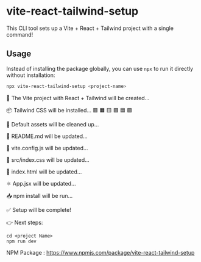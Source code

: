 # vite-react-tailwind-setup

This CLI tool sets up a Vite + React + Tailwind project with a single command!

## Usage

Instead of installing the package globally, you can use `npx` to run it directly without installation:

```bash
npx vite-react-tailwind-setup <project-name>
```

🚀 The Vite project with React + Tailwind will be created...

📦 Tailwind CSS will be installed... 🟥 🟧 🟨 🟩 🟦 🟪

🧹 Default assets will be cleaned up...

📝 README.md will be updated...

🔧 vite.config.js will be updated...

🎨 src/index.css will be updated...

🧾 index.html will be updated...

⚛️ App.jsx will be updated...

📥 npm install will be run...

✅ Setup will be complete!

👉 Next steps:

```
cd <project Name>
npm run dev
```

NPM Package : https://www.npmjs.com/package/vite-react-tailwind-setup
